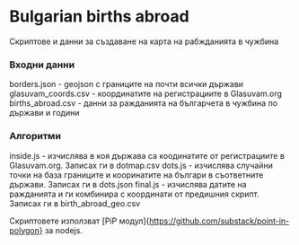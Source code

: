 # Bulgarian births abroad
Скриптове и данни за създаване на карта на рабжданията в чужбина

### Входни данни
borders.json - geojson с границите на почти всички държави
glasuvam_coords.csv - координатите на регистрациите в Glasuvam.org
births_abroad.csv - данни за ражданията на българчета в чужбина по държави и години

### Алгоритми
inside.js - изчислява в коя държава са коодинатите от регистрациите в Glasuvam.org. Записах ги в dotmap.csv
dots.js - изчислява случайни точки на база границите и кооринатите на българи в съответните държави. Записах ги в dots.json
final.js - изчислява датите на ражданията и ги комбинира с координати от предишния скрипт. Записах ги в birth_abroad_geo.csv

Скриптовете използват [PiP модул]{https://github.com/substack/point-in-polygon} за nodejs.
